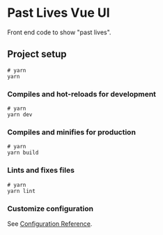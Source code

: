 # Past Lives Vue UI

Front end code to show "past lives".

## Project setup

```
# yarn
yarn
```

### Compiles and hot-reloads for development

```
# yarn
yarn dev
```

### Compiles and minifies for production

```
# yarn
yarn build
```

### Lints and fixes files

```
# yarn
yarn lint
```

### Customize configuration

See [Configuration Reference](https://vitejs.dev/config/).
